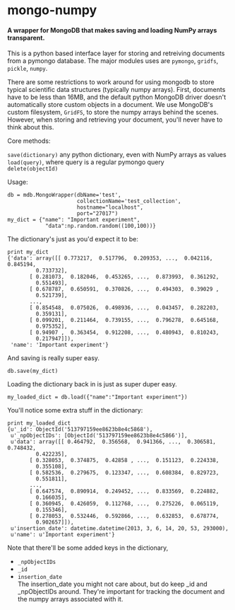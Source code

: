 mongo-numpy
===========
#### A wrapper for MongoDB that makes saving and loading NumPy arrays transparent.

This is a python based interface layer for storing and retreiving documents
from a pymongo database. The major modules uses are `pymongo`, `gridfs`, 
`pickle`, `numpy`.

There are some  restrictions to work around for using mongodb
to store typical scientific data structures (typically numpy arrays). First, 
documents have to be less than 16MB, and the default python MongoDB driver
doesn't automatically store custom objects in a document. We use MongoDB's
custom filesystem, `GridFS`, to store the numpy arrays behind the scenes.
However, when storing and retrieving your document, you'll never have to
think about this.

Core methods:

`save(dictionary)` any python dictionary, even with NumPy arrays as values  
`load(query)`, where query is a regular pymongo query  
`delete(objectId)`  

Usage:
```
db = mdb.MongoWrapper(dbName='test',
                      collectionName='test_collection', 
                      hostname="localhost", 
                      port="27017") 
my_dict = {"name": "Important experiment", 
            "data":np.random.random((100,100))}
```

The dictionary's just as you'd expect it to be:
```
print my_dict
{'data': array([[ 0.773217,  0.517796,  0.209353, ...,  0.042116,  0.845194,
         0.733732],
       [ 0.281073,  0.182046,  0.453265, ...,  0.873993,  0.361292,
         0.551493],
       [ 0.678787,  0.650591,  0.370826, ...,  0.494303,  0.39029 ,
         0.521739],
       ..., 
       [ 0.854548,  0.075026,  0.498936, ...,  0.043457,  0.282203,
         0.359131],
       [ 0.099201,  0.211464,  0.739155, ...,  0.796278,  0.645168,
         0.975352],
       [ 0.94907 ,  0.363454,  0.912208, ...,  0.480943,  0.810243,
         0.217947]]),
 'name': 'Important experiment'}
```

And saving is really super easy.
```
db.save(my_dict)
```

Loading the dictionary back in is just as super duper easy.
```
my_loaded_dict = db.load({"name":"Important experiment"})
```

You'll notice some extra stuff in the dictionary:
```
print my_loaded_dict
{u'_id': ObjectId('513797159ee8623b8e4c5868'),
 u'_npObjectIDs': [ObjectId('513797159ee8623b8e4c5866')],
 u'data': array([[ 0.464792,  0.356568,  0.941366, ...,  0.306581,  0.748432,
         0.422235],
       [ 0.328053,  0.374875,  0.42858 , ...,  0.151123,  0.224338,
         0.355108],
       [ 0.582536,  0.279675,  0.123347, ...,  0.608384,  0.829723,
         0.551811],
       ..., 
       [ 0.647574,  0.890914,  0.249452, ...,  0.833569,  0.224882,
         0.166035],
       [ 0.360945,  0.426059,  0.112768, ...,  0.275226,  0.065119,
         0.155346],
       [ 0.278053,  0.532446,  0.592866, ...,  0.632853,  0.678774,
         0.902657]]),
 u'insertion_date': datetime.datetime(2013, 3, 6, 14, 20, 53, 293000),
 u'name': u'Important experiment'}
```

Note that there'll be some added keys in the dictionary, 
 -  `_npObjectIDs`
 -  `_id`
 -  `insertion_date`  
The insertion_date you might not care about, but do keep
_id and _npObjectIDs around. They're important for tracking
the document and the numpy arrays associated with it.
